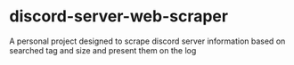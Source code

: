 # discord-server-web-scraper
A personal project designed to scrape discord server information based on searched tag and size and present them on the log
